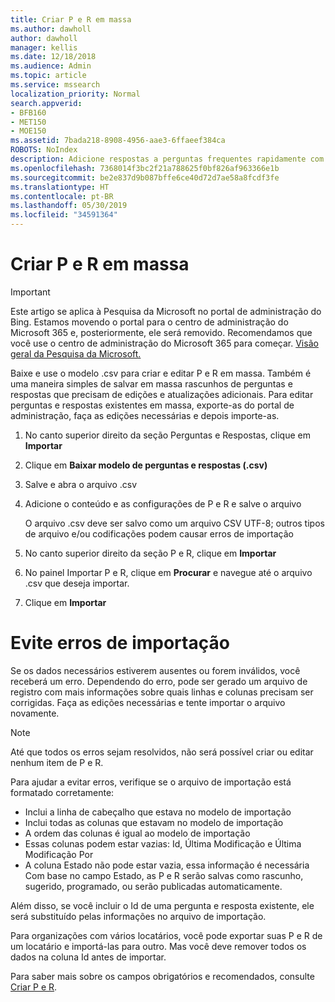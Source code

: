 ```yaml
---
title: Criar P e R em massa
ms.author: dawholl
author: dawholl
manager: kellis
ms.date: 12/18/2018
ms.audience: Admin
ms.topic: article
ms.service: mssearch
localization_priority: Normal
search.appverid:
- BFB160
- MET150
- MOE150
ms.assetid: 7bada218-8908-4956-aae3-6ffaeef384ca
ROBOTS: NoIndex
description: Adicione respostas a perguntas frequentes rapidamente com ferramentas de importação no portal de administração da Pesquisa da Microsoft
ms.openlocfilehash: 7368014f3bc2f21a788625f0bf826af963366e1b
ms.sourcegitcommit: be2e837d9b087bffe6ce40d72d7ae58a8fcdf3fe
ms.translationtype: HT
ms.contentlocale: pt-BR
ms.lasthandoff: 05/30/2019
ms.locfileid: "34591364"
---
```

# <a name="bulk-create-qas"></a>Criar P e R em massa

> [!IMPORTANT]
> Este artigo se aplica à Pesquisa da Microsoft no portal de administração do Bing. Estamos movendo o portal para o centro de administração do Microsoft 365 e, posteriormente, ele será removido. Recomendamos que você use o centro de administração do Microsoft 365 para começar. [Visão geral da Pesquisa da Microsoft.](overview-microsoft-search.md)
    
Baixe e use o modelo .csv para criar e editar P e R em massa. Também é uma maneira simples de salvar em massa rascunhos de perguntas e respostas que precisam de edições e atualizações adicionais. Para editar perguntas e respostas existentes em massa, exporte-as do portal de administração, faça as edições necessárias e depois importe-as.
  
1. No canto superior direito da seção Perguntas e Respostas, clique em **Importar**
    
2. Clique em **Baixar modelo de perguntas e respostas (.csv)**
    
3. Salve e abra o arquivo .csv
    
4. Adicione o conteúdo e as configurações de P e R e salve o arquivo

    O arquivo .csv deve ser salvo como um arquivo CSV UTF-8; outros tipos de arquivo e/ou codificações podem causar erros de importação
    
5. No canto superior direito da seção P e R, clique em **Importar**
    
6. No painel Importar P e R, clique em **Procurar** e navegue até o arquivo .csv que deseja importar. 
    
7. Clique em **Importar**

# <a name="prevent-import-errors"></a>Evite erros de importação      
Se os dados necessários estiverem ausentes ou forem inválidos, você receberá um erro. Dependendo do erro, pode ser gerado um arquivo de registro com mais informações sobre quais linhas e colunas precisam ser corrigidas. Faça as edições necessárias e tente importar o arquivo novamente.

> [!NOTE]
> Até que todos os erros sejam resolvidos, não será possível criar ou editar nenhum item de P e R. 

Para ajudar a evitar erros, verifique se o arquivo de importação está formatado corretamente:
- Inclui a linha de cabeçalho que estava no modelo de importação
- Inclui todas as colunas que estavam no modelo de importação
- A ordem das colunas é igual ao modelo de importação
- Essas colunas podem estar vazias: Id, Última Modificação e Última Modificação Por
- A coluna Estado não pode estar vazia, essa informação é necessária  
Com base no campo Estado, as P e R serão salvas como rascunho, sugerido, programado, ou serão publicadas automaticamente.

Além disso, se você incluir o Id de uma pergunta e resposta existente, ele será substituído pelas informações no arquivo de importação.

Para organizações com vários locatários, você pode exportar suas P e R de um locatário e importá-las para outro. Mas você deve remover todos os dados na coluna Id antes de importar.

Para saber mais sobre os campos obrigatórios e recomendados, consulte [Criar P e R](create-qas.md).

  

